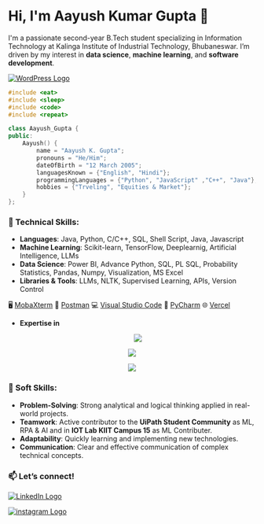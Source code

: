 # Hi, I'm Aayush Kumar Gupta 👋

I'm a passionate second-year B.Tech student specializing in Information Technology at Kalinga Institute of Industrial Technology, Bhubaneswar. I’m driven by my interest in **data science**, **machine learning**, and **software development**.
<p align="left">
    <a href="https://aayushguptaresume.my.canva.site/" target="_blank">
        <img src="https://skillicons.dev/icons?i=wordpress" alt="WordPress Logo" />
    </a>
</p>

```cpp
#include <eat>
#include <sleep>
#include <code>
#include <repeat>

class Aayush_Gupta {
public:
    Aayush() {
        name = "Aayush K. Gupta";
        pronouns = "He/Him";
        dateOfBirth = "12 March 2005";
        languagesKnown = {"English", "Hindi"};
        programmingLanguages = {"Python", "JavaScript" ,"C++", "Java"};
        hobbies = {"Trveling", "Equities & Market"};
    }
};
```


### 🚀 Technical Skills:
- **Languages**: Java, Python, C/C++, SQL, Shell Script, Java, Javascript
- **Machine Learning**: Scikit-learn, TensorFlow, Deeplearnig, Artificial Intelligence, LLMs
- **Data Science**: Power BI, Advance Python, SQL, PL SQL, Probability Statistics, Pandas, Numpy, Visualization, MS Excel
- **Libraries & Tools**: LLMs, NLTK, Supervised Learning, APIs, Version Control

🖥️ [MobaXterm](https://mobaxterm.mobatek.net/)  🔧 [Postman](https://www.postman.com/)  💻 [Visual Studio Code](https://code.visualstudio.com/) 🐍 [PyCharm](https://www.jetbrains.com/pycharm/) 🌐 [Vercel](https://vercel.com/)

- **Expertise in**
  <p align="center">
  <img src="https://skillicons.dev/icons?i=java,py,c,cpp,sklearn,html,css,react,js,nodejs" />
</p>
<p align="center">
  <img src="https://skillicons.dev/icons?i=github,figma,postman" />
</p>
<p align="center">
  <img src="https://skillicons.dev/icons?i=linux,stackoverflow,visualstudio,vscode,wordpress,mysql" />
</p>


### 🌟 Soft Skills:
- **Problem-Solving**: Strong analytical and logical thinking applied in real-world projects.
- **Teamwork**: Active contributor to the **UiPath Student Community** as ML, RPA & AI and in **IOT Lab KIIT Campus 15** as ML Contributer.
- **Adaptability**: Quickly learning and implementing new technologies.
- **Communication**: Clear and effective communication of complex technical concepts.

### 📫 Let’s connect!
<p align="left">
    <a href="https://www.linkedin.com/in/aayush-kumar-gupta-2b7952219/?utm_source=share&utm_campaign=share_via&utm_content=profile&utm_medium=android_app" target="_blank"> 
        <img src="https://skillicons.dev/icons?i=linkedin" alt="LinkedIn Logo" />
    </a>
</p>

<p align="left">
    <a href="https://www.instagram.com/_aayush_gupta12/profilecard/?igsh=d2RucWM4Nnd1Z3h3" target="_blank"> 
        <img src="https://skillicons.dev/icons?i=instagram" alt="instagram Logo" />
    </a>
</p>
